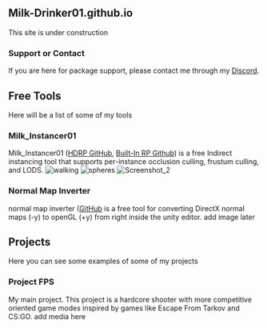 ## Milk-Drinker01.github.io
This site is under construction

### Support or Contact
If you are here for package support, please contact me through my [Discord](https://discord.gg/utduGay3Nu). 


## **Free Tools**
Here will be a list of some of my tools

### Milk_Instancer01
Milk_Instancer01 ([HDRP GitHub](https://github.com/Milk-Drinker01/Milk_Instancer01), [Built-In RP Github](https://github.com/Milk-Drinker01/Milk_Instancer_Standard)) is a free Indirect instancing tool that supports per-instance occlusion culling, frustum culling, and LODS.
![walking](https://user-images.githubusercontent.com/59656122/143317319-14eb5d2f-3adf-45b2-9dfd-b1ea95af971b.gif)
![spheres](https://user-images.githubusercontent.com/59656122/153914007-831e1b7a-1691-46d4-a8eb-6735d22894cc.gif)
![Screenshot_2](https://user-images.githubusercontent.com/59656122/157997969-45608cbc-daec-4d1a-85d0-aba038485d9f.png)

### Normal Map Inverter
normal map inverter ([GitHub](https://github.com/Milk-Drinker01/UnityNormalMapInverter) is a free tool for converting DirectX normal maps (-y) to openGL (+y) from right inside the unity editor.
add image later


## **Projects**
Here you can see some examples of some of my projects

### Project FPS
My main project. This project is a hardcore shooter with more competitive oriented game modes inspired by games like Escape From Tarkov and CS:GO.
add media here
